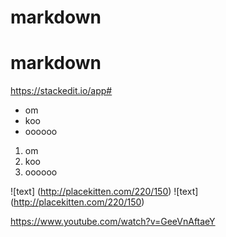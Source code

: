 # markdown
# markdown

https://stackedit.io/app#

* om
* koo
* oooooo
1. om
2. koo
3. oooooo

![text] (http://placekitten.com/220/150)
![text] (http://placekitten.com/220/150)


https://www.youtube.com/watch?v=GeeVnAftaeY
